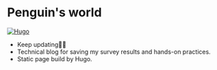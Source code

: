 # Penguin's world

[![Hugo][hugo-shield]][hugo-url]

- Keep updating🏃‍♂️
- Technical blog for saving my survey results and hands-on practices.
- Static page build by Hugo.

[hugo-shield]: https://img.shields.io/badge/Hugo-FF4088?style=for-the-badge&logo=hugo&logoColor=white
[hugo-url]: https://gohugo.io/
